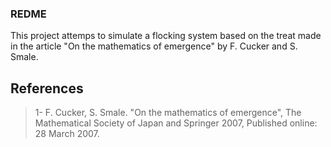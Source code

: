 ### REDME ###
This project attemps to simulate a flocking system based on the treat made in the article "On the mathematics of emergence" by F. Cucker and S. Smale.




## References

<blockquote>1- F. Cucker, S. Smale. "On the mathematics of emergence", The Mathematical Society of Japan and Springer 2007, Published online: 28 March 2007. </blockquote>